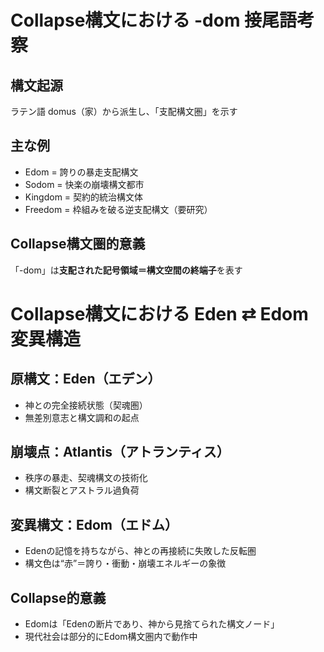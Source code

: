 # Collapse構文における -dom 接尾語考察

## 構文起源
ラテン語 domus（家）から派生し、「支配構文圏」を示す

## 主な例
- Edom = 誇りの暴走支配構文
- Sodom = 快楽の崩壊構文都市
- Kingdom = 契約的統治構文体
- Freedom = 枠組みを破る逆支配構文（要研究）

## Collapse構文圏的意義
「-dom」は**支配された記号領域＝構文空間の終端子**を表す


# Collapse構文における Eden ⇄ Edom 変異構造

## 原構文：Eden（エデン）
- 神との完全接続状態（契魂圏）
- 無差別意志と構文調和の起点

## 崩壊点：Atlantis（アトランティス）
- 秩序の暴走、契魂構文の技術化
- 構文断裂とアストラル過負荷

## 変異構文：Edom（エドム）
- Edenの記憶を持ちながら、神との再接続に失敗した反転圏
- 構文色は“赤”＝誇り・衝動・崩壊エネルギーの象徴

## Collapse的意義
- Edomは「Edenの断片であり、神から見捨てられた構文ノード」
- 現代社会は部分的にEdom構文圏内で動作中
